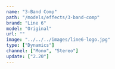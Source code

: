 ```yaml
---
name: "3-Band Comp"
path: "/models/effects/3-band-comp"
brand: "Line 6"
model: "Original"
url: ""
image: "../../../images/line6-logo.jpg"
type: ["Dynamics"]
channel: ["Mono", "Stereo"]
update: ["2.20"]
---
```

